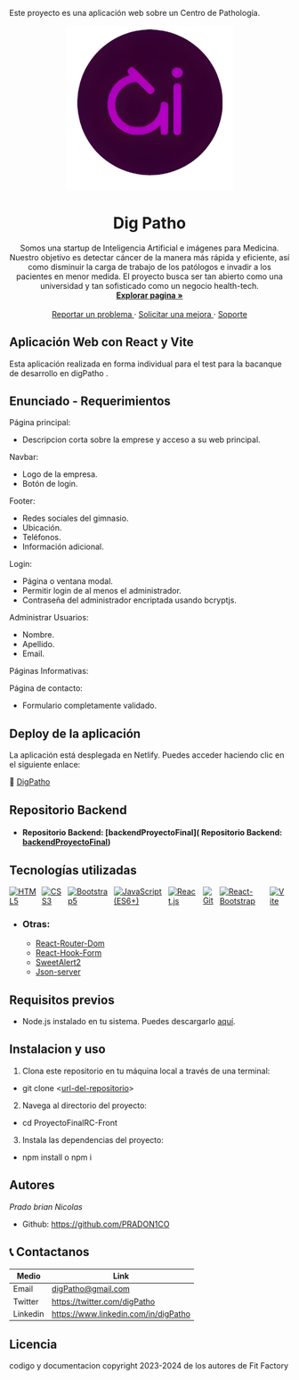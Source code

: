 Este proyecto es una aplicación web sobre un Centro de Pathología.

<div align= "center">
    <a href='https://digpatho.netlify.app/'>
    <img src='./src//assets/logo.png' alt='Dig Patho' width='300' />
    </a>
    <h1>Dig Patho</h1>
    <p>
    Somos una startup de Inteligencia Artificial e imágenes para Medicina. Nuestro objetivo es detectar cáncer de la manera más rápida y eficiente, así como disminuir la carga de trabajo de los patólogos e invadir a los pacientes en menor medida. El proyecto busca ser tan abierto como una universidad y tan sofisticado como un negocio health-tech.
    <br>
    <a href='https://digpatho.netlify.app/'>
    <strong>Explorar pagina » </strong>
    </a>
    <br>
    <br>
    <a href='https://digpatho.netlify.app/'>
    Reportar un problema
    </a>
    ·
    <a href='https://digpatho.netlify.app/'>
    Solicitar una mejora
    </a>
    ·
    <a href='https://digpatho.netlify.app/'>
    Soporte
    </a>
    </p>
</div>

## Aplicación Web con React y Vite

Esta aplicación realizada en forma individual para el test para la bacanque de desarrollo en digPatho .

## Enunciado - Requerimientos

Página principal:
   * Descripcion corta sobre la emprese y acceso a su web principal.

Navbar:
   * Logo de la empresa.
   * Botón de login.

Footer:
   * Redes sociales del gimnasio.
   * Ubicación.
   * Teléfonos.
   * Información adicional.

Login:
   * Página o ventana modal.
   * Permitir login de al menos el administrador.
   * Contraseña del administrador encriptada usando bcryptjs.


Administrar Usuarios:
   * Nombre.
   * Apellido.
   * Email.

Páginas Informativas:

Página de contacto:
   * Formulario completamente validado.

## Deploy de la aplicación

La aplicación está desplegada en Netlify. Puedes acceder haciendo clic en el siguiente enlace:

🔗 [DigPatho](https://digpatho.netlify.app/)

## Repositorio Backend

* #### Repositorio Backend: [backendProyectoFinal]( Repositorio Backend: [backendProyectoFinal](https://github.com/PRADON1CO/ProyectoFinalBackend/tree/main))

## Tecnologías utilizadas

<div style="display: flex;">
  <a href="https://developer.mozilla.org/es/docs/Glossary/HTML5"><img src="https://img.icons8.com/color/48/000000/html-5--v1.png" alt="HTML5" title="HTML5" width="48" height="48" style="margin-right: 10px"/></a>
  <a href="https://developer.mozilla.org/es/docs/Web/CSS"><img src="https://img.icons8.com/color/48/000000/css3.png" alt="CSS3" title="CSS3" width="48" height="48" style="margin-right: 10px"/></a>
  <a href="https://getbootstrap.com/"><img src="https://img.icons8.com/color/48/000000/bootstrap.png" alt="Bootstrap5" title="Bootstrap5" width="48" height="48" style="margin-right: 10px"/></a>
  <a href="https://developer.mozilla.org/es/docs/Web/JavaScript"><img src="https://img.icons8.com/color/48/000000/javascript--v1.png" alt="JavaScript (ES6+)" title="JavaScript (ES6+)" width="48" height="48" style="margin-right: 10px"/></a>
  <a href="https://react.dev/"><img src="https://img.icons8.com/color/48/000000/react-native.png" alt="React.js" title="React.js" width="48" height="48" style="margin-right: 10px"/></a>
  <a href="https://git-scm.com/"><img src="https://img.icons8.com/color/48/000000/git.png" alt="Git" title="Git" width="48" height="48" style="margin-right: 10px"/></a>
  <a href="https://react-bootstrap.github.io/"> <img src="https://react-bootstrap.netlify.app/img/logo.svg" alt="React-Bootstrap" title="React-Bootstrap" title="Git" width="48" height="48" style="margin-right: 10px"/></a>
  <a href="https://vitejs.dev/"><img src="https://vitejs.dev/logo.svg" alt="Vite" title="Vite" width="50" style="margin-right: 10px"></a>
</div>

  * ### Otras:

    - [React-Router-Dom](https://reactrouter.com/en/main/start/tutorial) 
    - [React-Hook-Form](https://react-hook-form.com/get-started)
    - [SweetAlert2](https://sweetalert2.github.io/#download)
    - [Json-server](https://github.com/typicode/json-server)


## Requisitos previos

- Node.js instalado en tu sistema. Puedes descargarlo [aquí](https://nodejs.org/).

## Instalacion y uso

1. Clona este repositorio en tu máquina local a través de una terminal:

  * git clone <[url-del-repositorio](https://github.com/PRADON1CO/ProyectoFinalRC-Front.git)>

2. Navega al directorio del proyecto:

  * cd ProyectoFinalRC-Front

3. Instala las dependencias del proyecto:

  * npm install o npm i


## Autores

_Prado brian Nicolas_

- Github: https://github.com/PRADON1CO

## 📞 Contactanos

| Medio    | Link                                   |
| -------- | -------------------------------------- |
| Email    | digPatho@gmail.com                   |
| Twitter  | https://twitter.com/digPatho         |
| Linkedin | https://www.linkedin.com/in/digPatho |

## Licencia

codigo y documentacion copyright 2023-2024 de los autores de Fit Factory



